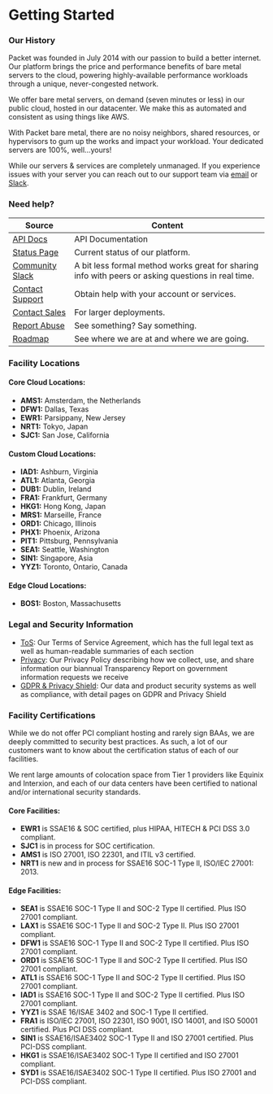 <!--<meta>
{
    "title":"Overview",
    "description":"Platform Overview",
    "date": "09/20/2019",
    "tag":["Packet Platform", "FAQ"]
}
</meta>-->


# Getting Started

### Our History
Packet was founded in July 2014 with our passion to build a better internet. Our platform brings the price and performance benefits of bare metal servers to the cloud, powering highly-available performance workloads through a unique, never-congested network.

We offer bare metal servers, on demand \(seven minutes or less\) in our public cloud, hosted in our datacenter. We make this as automated and consistent as using things like AWS.

With Packet bare metal, there are no noisy neighbors, shared resources, or hypervisors to gum up the works and impact your workload. Your dedicated servers are 100%, well...yours!

While our servers & services are completely unmanaged. If you experience issues with your server you can reach out to our support team via [email](mailto:support@packet.com) or [Slack](https://slack.packet.com/).


### Need help?

| Source  | Content |
| ------------- | ------------- |
| [API Docs](http://url.coming) | API Documentation |
| [Status Page](https://status.packet.com/) | Current status of our platform. |
| [Community Slack](https://slack.packet.com/) | A bit less formal method works great for sharing info with peers or asking questions in real time. |
| [Contact Support](https://app.packet.net/support) | Obtain help with your account or services. |
| [Contact Sales](mailto:sales@packet.com) | For larger deployments. |
| [Report Abuse](mailto:abuse@packet.com) | See something? Say something. |
| [Roadmap](https://www.packet.com/developers/roadmap/) | See where we are at and where we are going. |

### Facility Locations

#### Core Cloud Locations:
* __AMS1:__ Amsterdam, the Netherlands
* __DFW1:__ Dallas, Texas
* __EWR1:__ Parsippany, New Jersey  
* __NRT1:__ Tokyo, Japan
* __SJC1:__ San Jose, California

#### Custom Cloud Locations:
* __IAD1:__ Ashburn, Virginia
* __ATL1:__ Atlanta, Georgia
* __DUB1:__ Dublin, Ireland
* __FRA1:__ Frankfurt, Germany
* __HKG1:__ Hong Kong, Japan
* __MRS1:__ Marseille, France
* __ORD1:__ Chicago, Illinois
* __PHX1:__ Phoenix, Arizona
* __PIT1:__ Pittsburg, Pennsylvania
* __SEA1:__ Seattle, Washington
* __SIN1:__ Singapore, Asia
* __YYZ1:__ Toronto, Ontario, Canada

#### Edge Cloud Locations:
* __BOS1:__ Boston, Massachusetts

### Legal and Security Information
* [ToS](https://www.packet.com/about/terms/service/): Our Terms of Service Agreement, which has the full legal text as well as human-readable summaries of each section
* [Privacy](https://www.packet.com/about/terms/privacy/): Our Privacy Policy describing how we collect, use, and share information our biannual Transparency Report on government information requests we receive
* [GDPR & Privacy Shield](https://www.packet.com/about/terms/gdpr/):  Our data and product security systems as well as compliance, with detail pages on GDPR and Privacy Shield

### Facility Certifications

While we do not offer PCI compliant hosting and rarely sign BAAs, we are deeply committed to security best practices. As such, a lot of our customers want to know about the certification status of each of our facilities.   

We rent large amounts of colocation space from Tier 1 providers like Equinix and Interxion, and each of our data centers have been certified to national and/or international security standards.

#### Core Facilities:

* __EWR1__ is SSAE16 & SOC certified, plus HIPAA, HITECH & PCI DSS 3.0 compliant.
* __SJC1__ is in process for SOC certification.
* __AMS1__ is ISO 27001, ISO 22301, and ITIL v3 certified.
* __NRT1__ is new and in process for SSAE16 SOC-1 Type ll, ISO/IEC 27001: 2013.

#### Edge Facilities:

* __SEA1__ is SSAE16 SOC-1 Type II and SOC-2 Type II certified. Plus ISO 27001 compliant.
* __LAX1__ is SSAE16 SOC-1 Type II and SOC-2 Type II. Plus ISO 27001 compliant.
* __DFW1__ is SSAE16 SOC-1 Type II and SOC-2 Type II certified. Plus ISO 27001 compliant.
* __ORD1__ is SSAE16 SOC-1 Type II and SOC-2 Type II certified. Plus ISO 27001 compliant.  
* __ATL1__ is SSAE16 SOC-1 Type II and SOC-2 Type II certified. Plus ISO 27001 compliant.  
* __IAD1__ is SSAE16 SOC-1 Type II and SOC-2 Type II certified. Plus ISO 27001 compliant.
* __YYZ1__ is SSAE 16/ISAE 3402 and SOC-1 Type II certified.  
* __FRA1__ is ISO/IEC 27001, ISO 22301, ISO 9001, ISO 14001, and ISO 50001 certified. Plus PCI DSS compliant.
* __SIN1__ is SSAE16/ISAE3402 SOC-1 Type II and ISO 27001 certified. Plus PCI-DSS compliant.  
* __HKG1__ is SSAE16/ISAE3402 SOC-1 Type II certified and ISO 27001 compliant.
* __SYD1__ is SSAE16/ISAE3402 SOC-1 Type II certified. Plus ISO 27001 and PCI-DSS compliant.
